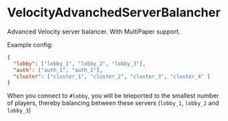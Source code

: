 # VelocityAdvanchedServerBalancher
Advanced Velocity server balancer. With MultiPaper support.

Example config:
```json
{
  "lobby": ["lobby_1", "lobby_2", "lobby_3"],
  "auth": ["auth_1", "auth_2"],
  "cluster": ["cluster_1", "cluster_2", "cluster_3", "cluster_4" ]
}
```

When you connect to `#lobby`, you will be teleported to the smallest number of players, thereby balancing between these servers (`lobby_1`, `lobby_2` and `lobby_3`)
